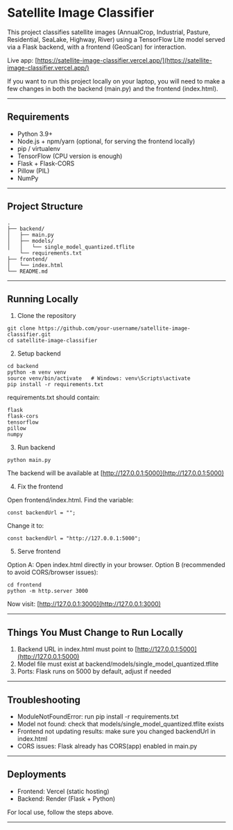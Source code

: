# Satellite Image Classifier

This project classifies satellite images (AnnualCrop, Industrial, Pasture, Residential, SeaLake, Highway, River) using a TensorFlow Lite model served via a Flask backend, with a frontend (GeoScan) for interaction.

Live app: [https://satellite-image-classifier.vercel.app/](https://satellite-image-classifier.vercel.app/)

If you want to run this project locally on your laptop, you will need to make a few changes in both the backend (main.py) and the frontend (index.html).

---

## Requirements

* Python 3.9+
* Node.js + npm/yarn (optional, for serving the frontend locally)
* pip / virtualenv
* TensorFlow (CPU version is enough)
* Flask + Flask-CORS
* Pillow (PIL)
* NumPy

---

## Project Structure

```
.
├── backend/
│   ├── main.py
│   ├── models/
│   │   └── single_model_quantized.tflite
    └── requirements.txt
├── frontend/
│   └── index.html
└── README.md

```

---

## Running Locally

1. Clone the repository

```
git clone https://github.com/your-username/satellite-image-classifier.git
cd satellite-image-classifier

```

2. Setup backend

```
cd backend
python -m venv venv
source venv/bin/activate   # Windows: venv\Scripts\activate
pip install -r requirements.txt
```

requirements.txt should contain:

```
flask
flask-cors
tensorflow
pillow
numpy
```

3. Run backend

```
python main.py
```

The backend will be available at
[http://127.0.0.1:5000](http://127.0.0.1:5000)

4. Fix the frontend

Open frontend/index.html.
Find the variable:

```
const backendUrl = "";
```

Change it to:

```
const backendUrl = "http://127.0.0.1:5000";
```

5. Serve frontend

Option A: Open index.html directly in your browser.
Option B (recommended to avoid CORS/browser issues):

```
cd frontend
python -m http.server 3000
```

Now visit:
[http://127.0.0.1:3000](http://127.0.0.1:3000)

---

## Things You Must Change to Run Locally

1. Backend URL in index.html must point to [http://127.0.0.1:5000](http://127.0.0.1:5000)
2. Model file must exist at backend/models/single\_model\_quantized.tflite
3. Ports: Flask runs on 5000 by default, adjust if needed

---

## Troubleshooting

* ModuleNotFoundError: run pip install -r requirements.txt
* Model not found: check that models/single\_model\_quantized.tflite exists
* Frontend not updating results: make sure you changed backendUrl in index.html
* CORS issues: Flask already has CORS(app) enabled in main.py

---

## Deployments

* Frontend: Vercel (static hosting)
* Backend: Render (Flask + Python)

For local use, follow the steps above.

---

